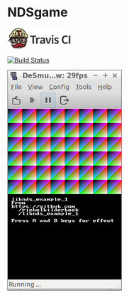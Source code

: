 # NDSgame

[![Travis CI logo](TravisCI.png)](https://travis-ci.org)

[![Build Status](https://travis-ci.org/richelbilderbeek/libnds_example_1.svg?branch=master)](https://travis-ci.org/richelbilderbeek/libnds_example_1)

![NDSgame](NDSgame.png)